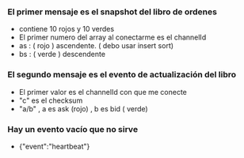 ### El primer mensaje es el snapshot del libro de ordenes

- contiene 10 rojos y 10 verdes
- El primer numero del array al conectarme es el channelId
- as : ( rojo ) ascendente. ( debo usar insert sort)
- bs : ( verde ) descendente 

### El segundo mensaje es el evento de actualización del libro

- El primer valor es el channelId con que me conecte
- "c" es el checksum
- "a/b" , a es ask (rojo) , b es  bid ( verde)

### Hay un evento vacío que no sirve

- {"event":"heartbeat"}
  